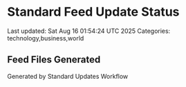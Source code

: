 # Standard Feed Update Status
Last updated: Sat Aug 16 01:54:24 UTC 2025
Categories: technology,business,world

## Feed Files Generated

Generated by Standard Updates Workflow
